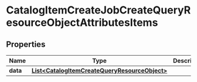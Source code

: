 # CatalogItemCreateJobCreateQueryResourceObjectAttributesItems

## Properties
Name | Type | Description | Notes
------------ | ------------- | ------------- | -------------
**data** | [**List&lt;CatalogItemCreateQueryResourceObject&gt;**](CatalogItemCreateQueryResourceObject.md) |  | 
